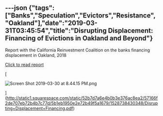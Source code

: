 ---json
{"tags":["Banks","Speculation","Evictors","Resistance","Oakland"],"date":"2019-03-31T03:45:54","title":"Disrupting Displacement: Financing of Evictions in Oakland and Beyond"}
---

Report with the California Reinvestment Coalition on the banks financing displacement in Oakland, 2018

[Click to read report](http://static1.squarespace.com/static/52b7d7a6e4b0b3e376ac8ea2/57166f2de707eb72b4b7c77d/5b1eb1950e2e72b49f5a1679/1528738430348/Disrupting+Displacement+Financing.pdf)

[

![Screen Shot 2019-03-30 at 8.44.15 PM.png](/assets/uploads/Screen+Shot+2019-03-30+at+8.44.15+PM.png)

](http://static1.squarespace.com/static/52b7d7a6e4b0b3e376ac8ea2/57166f2de707eb72b4b7c77d/5b1eb1950e2e72b49f5a1679/1528738430348/Disrupting+Displacement+Financing.pdf)